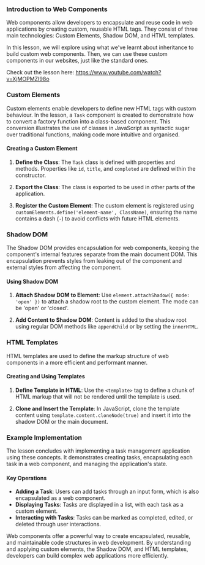 

### Introduction to Web Components

Web components allow developers to encapsulate and reuse code in web applications by creating custom, reusable HTML tags. They consist of three main technologies: Custom Elements, Shadow DOM, and HTML templates.

In this lesson, we will explore using what we've learnt about inheritance to build custom web components. Then, we can use these custom components in our websites, just like the standard ones.

Check out the lesson here: https://www.youtube.com/watch?v=XjMOPMZI98o

### Custom Elements

Custom elements enable developers to define new HTML tags with custom behaviour. In the lesson, a `Task` component is created to demonstrate how to convert a factory function into a class-based component. This conversion illustrates the use of classes in JavaScript as syntactic sugar over traditional functions, making code more intuitive and organised.

#### Creating a Custom Element

1. **Define the Class**: The `Task` class is defined with properties and methods. Properties like `id`, `title`, and `completed` are defined within the constructor.

2. **Export the Class**: The class is exported to be used in other parts of the application.

3. **Register the Custom Element**: The custom element is registered using `customElements.define('element-name', ClassName)`, ensuring the name contains a dash (`-`) to avoid conflicts with future HTML elements.

### Shadow DOM

The Shadow DOM provides encapsulation for web components, keeping the component's internal features separate from the main document DOM. This encapsulation prevents styles from leaking out of the component and external styles from affecting the component.

#### Using Shadow DOM

1. **Attach Shadow DOM to Element**: Use `element.attachShadow({ mode: 'open' })` to attach a shadow root to the custom element. The mode can be 'open' or 'closed'.

2. **Add Content to Shadow DOM**: Content is added to the shadow root using regular DOM methods like `appendChild` or by setting the `innerHTML`.

### HTML Templates

HTML templates are used to define the markup structure of web components in a more efficient and performant manner.

#### Creating and Using Templates

1. **Define Template in HTML**: Use the `<template>` tag to define a chunk of HTML markup that will not be rendered until the template is used.

2. **Clone and Insert the Template**: In JavaScript, clone the template content using `template.content.cloneNode(true)` and insert it into the shadow DOM or the main document.

### Example Implementation

The lesson concludes with implementing a task management application using these concepts. It demonstrates creating tasks, encapsulating each task in a web component, and managing the application's state.

#### Key Operations

- **Adding a Task**: Users can add tasks through an input form, which is also encapsulated as a web component.
- **Displaying Tasks**: Tasks are displayed in a list, with each task as a custom element.
- **Interacting with Tasks**: Tasks can be marked as completed, edited, or deleted through user interactions.

Web components offer a powerful way to create encapsulated, reusable, and maintainable code structures in web development. By understanding and applying custom elements, the Shadow DOM, and HTML templates, developers can build complex web applications more efficiently.

